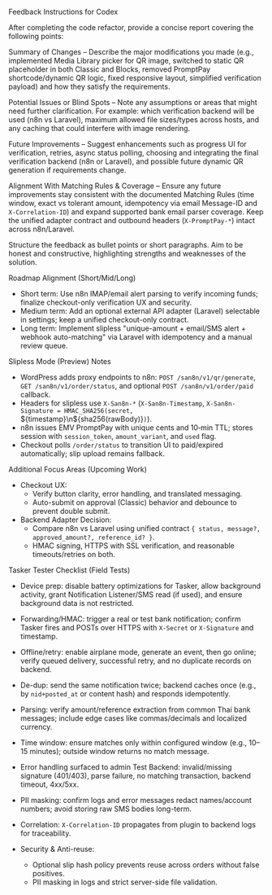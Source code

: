 Feedback Instructions for Codex

After completing the code refactor, provide a concise report covering the following points:

Summary of Changes – Describe the major modifications you made (e.g., implemented Media Library picker for QR image, switched to static QR placeholder in both Classic and Blocks, removed PromptPay shortcode/dynamic QR logic, fixed responsive layout, simplified verification payload) and how they satisfy the requirements.

Potential Issues or Blind Spots – Note any assumptions or areas that might need further clarification. For example: which verification backend will be used (n8n vs Laravel), maximum allowed file sizes/types across hosts, and any caching that could interfere with image rendering.

Future Improvements – Suggest enhancements such as progress UI for verification, retries, async status polling, choosing and integrating the final verification backend (n8n or Laravel), and possible future dynamic QR generation if requirements change.

Alignment With Matching Rules & Coverage – Ensure any future improvements stay consistent with the documented Matching Rules (time window, exact vs tolerant amount, idempotency via email Message-ID and `X-Correlation-ID`) and expand supported bank email parser coverage. Keep the unified adapter contract and outbound headers (`X-PromptPay-*`) intact across n8n/Laravel.

Structure the feedback as bullet points or short paragraphs. Aim to be honest and constructive, highlighting strengths and weaknesses of the solution.
 
 Roadmap Alignment (Short/Mid/Long)
 
 - Short term: Use n8n IMAP/email alert parsing to verify incoming funds; finalize checkout-only verification UX and security.
 - Medium term: Add an optional external API adapter (Laravel) selectable in settings; keep a unified checkout-only contract.
 - Long term: Implement slipless "unique-amount + email/SMS alert + webhook auto-matching" via Laravel with idempotency and a manual review queue.

Slipless Mode (Preview) Notes

- WordPress adds proxy endpoints to n8n: `POST /san8n/v1/qr/generate`, `GET /san8n/v1/order/status`, and optional `POST /san8n/v1/order/paid` callback.
- Headers for slipless use `X-San8n-*` (`X-San8n-Timestamp`, `X-San8n-Signature = HMAC_SHA256(secret, `${timestamp}\n${sha256(rawBody)}`)`).
- n8n issues EMV PromptPay with unique cents and 10‑min TTL; stores session with `session_token`, `amount_variant`, and `used` flag.
- Checkout polls `/order/status` to transition UI to paid/expired automatically; slip upload remains fallback.

Additional Focus Areas (Upcoming Work)

- Checkout UX:
  - Verify button clarity, error handling, and translated messaging.
  - Auto-submit on approval (Classic) behavior and debounce to prevent double submit.
- Backend Adapter Decision:
  - Compare n8n vs Laravel using unified contract `{ status, message?, approved_amount?, reference_id? }`.
  - HMAC signing, HTTPS with SSL verification, and reasonable timeouts/retries on both.

Tasker Tester Checklist (Field Tests)

- Device prep: disable battery optimizations for Tasker, allow background activity, grant Notification Listener/SMS read (if used), and ensure background data is not restricted.
- Forwarding/HMAC: trigger a real or test bank notification; confirm Tasker fires and POSTs over HTTPS with `X-Secret` or `X-Signature` and timestamp.
- Offline/retry: enable airplane mode, generate an event, then go online; verify queued delivery, successful retry, and no duplicate records on backend.
- De-dup: send the same notification twice; backend caches once (e.g., by `nid+posted_at` or content hash) and responds idempotently.
- Parsing: verify amount/reference extraction from common Thai bank messages; include edge cases like commas/decimals and localized currency.
- Time window: ensure matches only within configured window (e.g., 10–15 minutes); outside window returns no match message.
- Error handling surfaced to admin Test Backend: invalid/missing signature (401/403), parse failure, no matching transaction, backend timeout, 4xx/5xx.
- PII masking: confirm logs and error messages redact names/account numbers; avoid storing raw SMS bodies long-term.
- Correlation: `X-Correlation-ID` propagates from plugin to backend logs for traceability.

- Security & Anti-reuse:
  - Optional slip hash policy prevents reuse across orders without false positives.
  - PII masking in logs and strict server-side file validation.